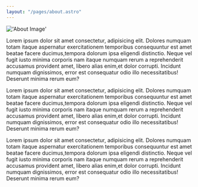 ```yaml
---
layout: "/pages/about.astro"
---
```


!['About Image'](https://svmsolutions.b-cdn.net/wp-content/uploads/2020/01/converting-about-us-page.jpg) 

Lorem ipsum dolor sit amet consectetur, adipisicing elit.
Dolores numquam totam itaque aspernatur exercitationem temporibus consequuntur est amet beatae facere ducimus,tempora dolorum ipsa eligendi distinctio. Neque vel fugit iusto minima corporis nam itaque numquam rerum a reprehenderit accusamus provident amet, libero alias enim,et dolor corrupti. Incidunt numquam dignissimos, error est consequatur odio illo necessitatibus! Deserunt minima rerum eum?

Lorem ipsum dolor sit amet consectetur, adipisicing elit.
Dolores numquam totam itaque aspernatur exercitationem temporibus consequuntur est amet beatae facere ducimus,tempora dolorum ipsa eligendi distinctio. Neque vel fugit iusto minima corporis nam itaque numquam rerum a reprehenderit accusamus provident amet, libero alias enim,et dolor corrupti. Incidunt numquam dignissimos, error est consequatur odio illo necessitatibus! Deserunt minima rerum eum?

Lorem ipsum dolor sit amet consectetur, adipisicing elit.
Dolores numquam totam itaque aspernatur exercitationem temporibus consequuntur est amet beatae facere ducimus,tempora dolorum ipsa eligendi distinctio. Neque vel fugit iusto minima corporis nam itaque numquam rerum a reprehenderit accusamus provident amet, libero alias enim,et dolor corrupti. Incidunt numquam dignissimos, error est consequatur odio illo necessitatibus! Deserunt minima rerum eum?
